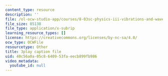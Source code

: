 ```yaml
---
content_type: resource
description: ''
file: /ol-ocw-studio-app/courses/8-03sc-physics-iii-vibrations-and-waves-fall-2016/40c56a0a05c8640953faeecb899fb986_BX4QPdP7fT8.srt
file_size: 85138
file_type: application/x-subrip
learning_resource_types: []
license: https://creativecommons.org/licenses/by-nc-sa/4.0/
ocw_type: OCWFile
resourcetype: Other
title: 3play caption file
uid: 40c56a0a-05c8-6409-53fa-eecb899fb986
video_metadata:
  youtube_id: null
---
```

